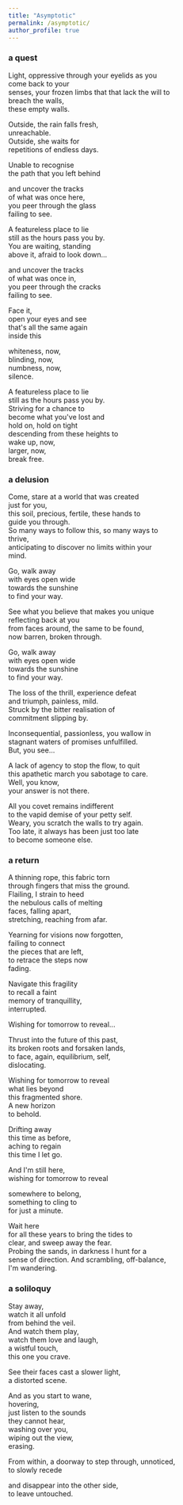 ```yaml
---
title: "Asymptotic"
permalink: /asymptotic/
author_profile: true
---
```


### a quest

Light, oppressive through your eyelids as you  
come back to your  
senses, your frozen limbs that that lack the will to  
breach the walls,  
these empty walls.

Outside, the rain falls fresh,  
unreachable.  
Outside, she waits for  
repetitions of endless days.

Unable to recognise  
the path that you left behind

and uncover the tracks  
of what was once here,  
you peer through the glass  
failing to see.

A featureless place to lie  
still as the hours pass you by.  
You are waiting, standing  
above it, afraid to look down...

and uncover the tracks  
of what was once in,  
you peer through the cracks  
failing to see.

Face it,  
open your eyes and see  
that's all the same again  
inside this

whiteness, now,  
blinding, now,  
numbness, now,  
silence.  

A featureless place to lie  
still as the hours pass you by.  
Striving for a chance to  
become what you've lost and   
hold on, hold on tight  
descending from these heights to  
wake up, now,  
larger, now,  
break free.



### a delusion

Come, stare at a world that was created  
just for you,  
this soil, precious, fertile, these hands to  
guide you through.  
So many ways to follow this, so many ways to  
thrive,  
anticipating to discover no limits within your  
mind.

Go, walk away  
with eyes open wide  
towards the sunshine   
to find your way.

See what you believe that makes you unique  
reflecting back at you  
from faces around, the same to be found,  
now barren, broken through.

Go, walk away  
with eyes open wide  
towards the sunshine   
to find your way.

The loss of the thrill, experience defeat  
and triumph, painless, mild.  
Struck by the bitter realisation of  
commitment slipping by.

Inconsequential, passionless, you wallow in   
stagnant waters of promises unfulfilled.  
But, you see...

A lack of agency to stop the flow, to quit  
this apathetic march you sabotage to care.  
Well, you know,  
your answer is not there.

All you covet remains indifferent  
to the vapid demise of your petty self.  
Weary, you scratch the walls to try again.  
Too late, it always has been just too late  
to become someone else.



### a return

A thinning rope, this fabric torn  
through fingers that miss the ground.  
Flailing, I strain to heed  
the nebulous calls of melting  
faces, falling apart,  
stretching, reaching from afar.

Yearning for visions now forgotten,  
failing to connect  
the pieces that are left,    
to retrace the steps now  
fading.

Navigate this fragility  
to recall a faint  
memory of tranquillity,  
interrupted.

Wishing for tomorrow to reveal...

Thrust into the future of this past,  
its broken roots and forsaken lands,  
to face, again, equilibrium, self,  
dislocating.

Wishing for tomorrow to reveal    
what lies beyond  
this fragmented shore.  
A new horizon  
to behold.

Drifting away  
this time as before,  
aching to regain  
this time I let go.

And I'm still here,  
wishing for tomorrow to reveal

somewhere to belong,  
something to cling to  
for just a minute.

Wait here  
for all these years to bring the tides to  
clear, and sweep away the fear.  
Probing the sands, in darkness I hunt for a  
sense of direction. And scrambling, off-balance,  
I'm wandering.



### a soliloquy

Stay away,  
watch it all unfold  
from behind the veil.  
And watch them play,  
watch them love and laugh,  
a wistful touch,  
this one you crave.

See their faces cast a slower light,  
a distorted scene.  

And as you start to wane,  
hovering,  
just listen to the sounds  
they cannot hear,  
washing over you,  
wiping out the view,  
erasing.

From within, a doorway to step through, unnoticed,  
to slowly recede  

and disappear into the other side,  
to leave untouched.
